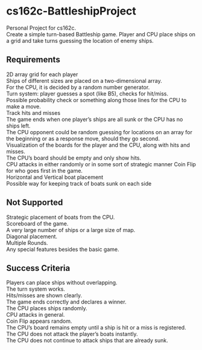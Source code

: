  # cs162c-BattleshipProject
 Personal Project for cs162c.  
 Create a simple turn-based Battleship game. Player and CPU place ships on a grid and take turns guessing the location of enemy ships.
 

 ## Requirements
 2D array grid for each player  
 Ships of different sizes are placed on a two-dimensional array.  
 For the CPU, it is decided by a random number generator.  
 Turn system: player guesses a spot (like B5), checks for hit/miss.  
 Possible probability check or something along those lines for the CPU to make a move.  
 Track hits and misses  
 The game ends when one player’s ships are all sunk or the CPU has no ships left.  
 The CPU opponent could be random guessing for locations on an array for the beginning or as a response move, should they go second.  
 Visualization of the boards for the player and the CPU, along with hits and misses.  
 The CPU’s board should be empty and only show hits.  
 CPU attacks in either randomly or in some sort of strategic manner
 Coin Flip for who goes first in the game.  
 Horizontal and Vertical boat placement  
 Possible way for keeping track of boats sunk on each side  
 
 
 ## Not Supported
 Strategic placement of boats from the CPU.  
 Scoreboard of the game.  
 A very large number of ships or a large size of map.  
 Diagonal placement.  
 Multiple Rounds.  
 Any special features besides the basic game.
 
 
 ## Success Criteria
 Players can place ships without overlapping.  
 The turn system works.  
 Hits/misses are shown clearly.  
 The game ends correctly and declares a winner.  
 The CPU places ships randomly.  
 CPU attacks in general.  
 Coin Flip appears random.  
 The CPU’s board remains empty until a ship is hit or a miss is registered.  
 The CPU does not attack the player’s boats instantly.  
 The CPU does not continue to attack ships that are already sunk.  

